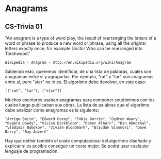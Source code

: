 Anagrams
========
CS-Trivia 01
------------

"An anagram is a type of word play, the result of rearranging the letters of a word or phrase to produce a new word or phrase, using all the original letters exactly once; for example Doctor Who can be rearranged into Torchwood."

    Wikipedia - Anagram - http://en.wikipedia.org/wiki/Anagram

Sabiendo esto, queremos identificar, de una lista de palabras, cuales son anagramas entre sí y agruparlas. Por ejemplo, "rat" y "tar" son anagramas entre sí, pero "star" no lo es. El algoritmo debe devolver, en este caso:

    [["rat", "tar"], ["star"]]

Muchos escritores usaban anagramas para componer seudónimos con los cuales luego publicaban sus obras. La lista de palabras que el algoritmo debe analizar como anagramas es la siguiente: 

    "Arrigo Boito", "Edward Gorey", "Tobia Gorrio", "Ogdred Weary", "Regera Dowdy", "Vivian Darkbloom", "Damon Albarn", "Dan Abnormal", "Vladimir Nabokov", "Vivian Bloodmark", "Blavdak Vinomori", "Dave Barry", "Ray Adverb"

Hay que definir también el coste computacional del algoritmo diseñado y explicar si es posible conseguir un coste mejor. Se podrá usar cualquier lenguaje de programación.
